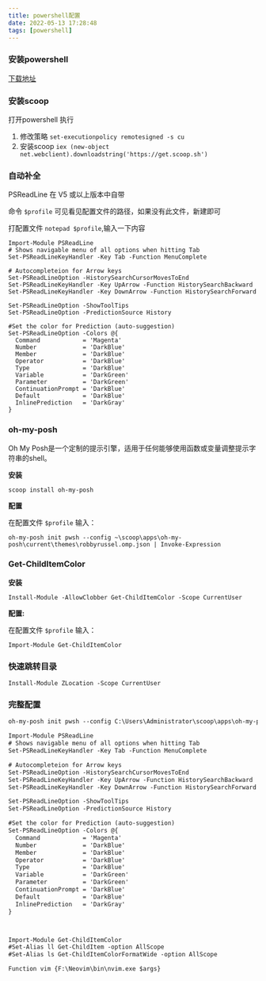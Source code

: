 ```yaml
---
title: powershell配置
date: 2022-05-13 17:28:48
tags: [powershell]
---
```


### 安装powershell

[下载地址](https://github.com/PowerShell/PowerShell/releases)

### 安装scoop

打开powershell 执行

1. 修改策略
`set-executionpolicy remotesigned -s cu`
2. 安装scoop
`iex (new-object net.webclient).downloadstring('https://get.scoop.sh')`

### 自动补全

PSReadLine 在 V5 或以上版本中自带

命令 `$profile` 可见看见配置文件的路径，如果没有此文件，新建即可

打配置文件 `notepad $profile`,输入一下内容

```shell
Import-Module PSReadLine
# Shows navigable menu of all options when hitting Tab
Set-PSReadLineKeyHandler -Key Tab -Function MenuComplete

# Autocompleteion for Arrow keys
Set-PSReadLineOption -HistorySearchCursorMovesToEnd
Set-PSReadLineKeyHandler -Key UpArrow -Function HistorySearchBackward
Set-PSReadLineKeyHandler -Key DownArrow -Function HistorySearchForward

Set-PSReadLineOption -ShowToolTips
Set-PSReadLineOption -PredictionSource History

#Set the color for Prediction (auto-suggestion)
Set-PSReadLineOption -Colors @{
  Command            = 'Magenta'
  Number             = 'DarkBlue'
  Member             = 'DarkBlue'
  Operator           = 'DarkBlue'
  Type               = 'DarkBlue'
  Variable           = 'DarkGreen'
  Parameter          = 'DarkGreen'
  ContinuationPrompt = 'DarkBlue'
  Default            = 'DarkBlue'
  InlinePrediction   = 'DarkGray'
}
```


### oh-my-posh
Oh My Posh是一个定制的提示引擎，适用于任何能够使用函数或变量调整提示字符串的shell。

**安装**

`scoop install oh-my-posh`

**配置**

在配置文件 `$profile` 输入：

```shell
oh-my-posh init pwsh --config ~\scoop\apps\oh-my-posh\current\themes\robbyrussel.omp.json | Invoke-Expression
```


### Get-ChildItemColor 

**安装**

`Install-Module -AllowClobber Get-ChildItemColor -Scope CurrentUser`

**配置:**

在配置文件 `$profile` 输入：

`Import-Module Get-ChildItemColor`



### 快速跳转目录

`Install-Module ZLocation -Scope CurrentUser`



### 完整配置

```txt
oh-my-posh init pwsh --config C:\Users\Administrator\scoop\apps\oh-my-posh\current\themes\robbyrussel.omp.json | Invoke-Expression

Import-Module PSReadLine
# Shows navigable menu of all options when hitting Tab
Set-PSReadLineKeyHandler -Key Tab -Function MenuComplete

# Autocompleteion for Arrow keys
Set-PSReadLineOption -HistorySearchCursorMovesToEnd
Set-PSReadLineKeyHandler -Key UpArrow -Function HistorySearchBackward
Set-PSReadLineKeyHandler -Key DownArrow -Function HistorySearchForward

Set-PSReadLineOption -ShowToolTips
Set-PSReadLineOption -PredictionSource History

#Set the color for Prediction (auto-suggestion)
Set-PSReadLineOption -Colors @{
  Command            = 'Magenta'
  Number             = 'DarkBlue'
  Member             = 'DarkBlue'
  Operator           = 'DarkBlue'
  Type               = 'DarkBlue'
  Variable           = 'DarkGreen'
  Parameter          = 'DarkGreen'
  ContinuationPrompt = 'DarkBlue'
  Default            = 'DarkBlue'
  InlinePrediction   = 'DarkGray'
}



Import-Module Get-ChildItemColor
#Set-Alias ll Get-ChildItem -option AllScope
#Set-Alias ls Get-ChildItemColorFormatWide -option AllScope

Function vim {F:\Neovim\bin\nvim.exe $args}

```